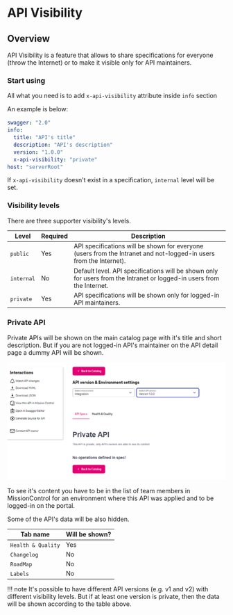 # API Visibility

## Overview

API Visibility is a feature that allows to share specifications for everyone (throw the Internet) 
or to make it visible only for API maintainers.

### Start using

All what you need is to add `x-api-visibility` attribute inside `info` section

An example is below:

```yaml hl_lines="6"
swagger: "2.0"
info:
  title: "API's title"
  description: "API's description"
  version: "1.0.0"
  x-api-visibility: "private"
host: "serverRoot"
```

If `x-api-visibility` doesn't exist in a specification, `internal` level will be set.

### Visibility levels

There are three supporter visibility's levels.

| **Level**  | **Required** | **Description**                                                                                                        |
|------------|--------------|------------------------------------------------------------------------------------------------------------------------|
| `public`   | Yes          | API specifications will be shown for everyone (users from the Intranet and not-logged-in users from the Internet).     |
| `internal` | No           | Default level. API specifications will be shown only for users from the Intranet or logged-in users from the Internet. |
| `private`  | Yes          | API specifications will be shown only for logged-in API maintainers.                                                    |

### Private API

Private APIs will be shown on the main catalog page with it's title and short description. 
But if you are not logged-in API's maintainer on the API detail page a dummy API will be shown.

![An example of private API](./img/private_api_dummy_spec.png)

To see it's content you have to be in the list of team members in MissionControl for an environment where this API was applied 
and to be logged-in on the portal.

Some of the API's data will be also hidden.

| **Tab name**       | **Will be shown?** |
|--------------------|--------------------|
| `Health & Quality` | Yes                |
| `Changelog`        | No                 |
| `RoadMap`          | No                 |
| `Labels`           | No                 |

!!! note
    It's possible to have different API versions (e.g. v1 and v2) with different visibility levels. But if at least one version is private, then the data will be shown according to the table above.
